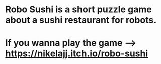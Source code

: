 # Robo Sushi is a short puzzle game about a sushi restaurant for robots. 
# If you wanna play the game --> https://nikelajj.itch.io/robo-sushi
